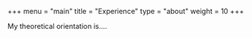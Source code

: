 +++
menu = "main"
title = "Experience"
type = "about"
weight = 10
+++

My theoretical orientation is....